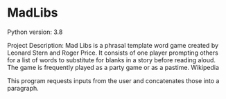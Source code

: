 # MadLibs
Python version: 3.8

Project Description: Mad Libs is a phrasal template word game created by Leonard Stern and Roger Price. It consists of one player prompting others for a list of words to substitute for blanks in a story before reading aloud. The game is frequently played as a party game or as a pastime. Wikipedia

This program requests inputs from the user and concatenates those into a paragraph.
